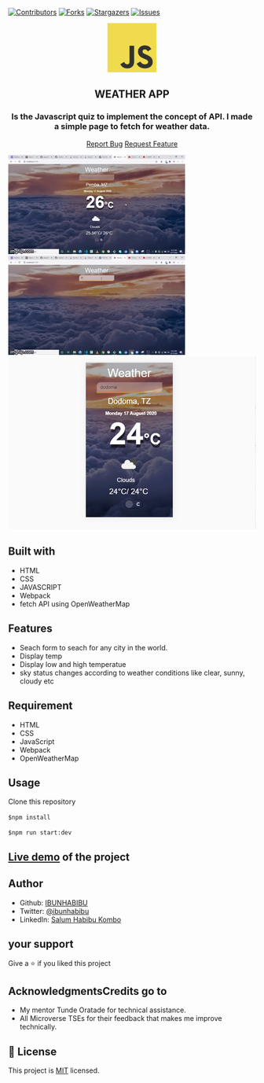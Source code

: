 [![Contributors][contributors-shield]][contributors-url]
[![Forks][forks-shield]][forks-url]
[![Stargazers][stars-shield]][stars-url]
[![Issues][issues-shield]][issues-url]

<p align="center">
  <a href="git@github.com:IBUNHABIBU/platform-game.git">
    <p align="center"> <img src="https://raw.githubusercontent.com/github/explore/80688e429a7d4ef2fca1e82350fe8e3517d3494d/topics/javascript/javascript.png" alt="JavaScript" width="100" height="100"> </p>
  </a>

  <h2 align="center"> WEATHER APP</h2>
  <h3 align="center"> Is the Javascript  quiz to implement the concept of API. I made a simple page to fetch for weather data.</h3>

  <p align="center">
    <a href="https://github.com/IBUNHABIBU/weather-app/issues">Report Bug</a>
    <a href="https://github.com/IBUNHABIBU/weather-app/issues">Request Feature</a>
  </p>
</p>

![screenshot](https://github.com/IBUNHABIBU/weather-app/blob/feature/src/images/mobile.gif)
![screenshot](https://github.com/IBUNHABIBU/weather-app/blob/feature/src/images/desktop.gif)
![screenshot](https://github.com/IBUNHABIBU/weather-app/blob/feature/src/images/mobile.PNG)

## Built with
* HTML
* CSS
* JAVASCRIPT
* Webpack
* fetch API using OpenWeatherMap

## Features 
  * Seach form to seach for any city in the world.
  * Display temp
  * Display low and high temperatue
  * sky status changes according to weather conditions like clear, sunny, cloudy etc
  
## Requirement 
* HTML
* CSS
* JavaScript
* Webpack
* OpenWeatherMap

## Usage
Clone this repository 

 `$npm install` 
 
 `$npm run start:dev`

## [Live demo](https://ibunhabibuweather.netlify.app/ "Of the project") of the project

## Author
* Github: [IBUNHABIBU](https://github.com/IBUNHABIBU)
* Twitter: [@ibunhabibu](https://twitter.com/Ibunhabibu)
* LinkedIn: [Salum Habibu Kombo](https://www.linkedin.com/in/salum-habibu/)

## your support 
Give a :star: if you liked this project 
## AcknowledgmentsCredits go to

* My mentor Tunde Oratade for technical assistance.
* All Microverse TSEs for their feedback that makes me improve technically.

## 📝 License
This project is [MIT](LICENCE) licensed.
<!-- MARKDOWN LINKS & IMAGES -->
<!-- https://www.markdownguide.org/basic-syntax/#reference-style-links -->
[contributors-shield]: https://img.shields.io/github/contributors/IBUNHABIBU/weather-app.svg?style=flat-square
[contributors-url]: https://github.com/IBUNHABIBU/weather-app/graphs/contributors
[forks-shield]: https://img.shields.io/github/forks/IBUNHABIBU/weather-app.svg?style=flat-square
[forks-url]: https://github.com/IBUNHABIBU/weather-app/network/members
[stars-shield]: https://img.shields.io/github/stars/IBUNHABIBU/weather-app.svg?style=flat-square
[stars-url]: https://github.com/IBUNHABIBU/weather-app/stargazers
[issues-shield]: https://img.shields.io/github/issues/IBUNHABIBU/weather-app.svg?style=flat-square
[issues-url]: https://github.com/IBUNHABIBU/weather-app/issues

